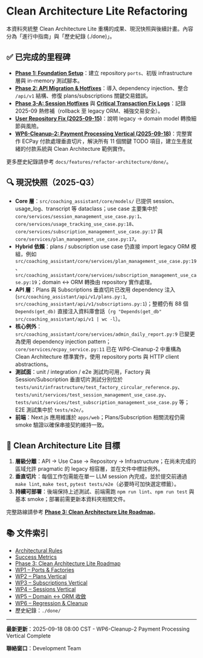 # Clean Architecture Lite Refactoring

本資料夾統整 Clean Architecture Lite 重構的成果、現況快照與後續計畫。內容分為「進行中指南」與「歷史紀錄 (./done)」。

## ✅ 已完成的里程碑

- **[Phase 1: Foundation Setup](./done/phase-1-foundation-done.md)**：建立 repository `ports`、初版 infrastructure 層與 in-memory 測試腳本。
- **[Phase 2: API Migration & Hotfixes](./done/phase-2-api-migration-done.md)**：導入 dependency injection、整合 `/api/v1` 結構、修復 plans/subscriptions 關鍵交易錯誤。
- **[Phase 3-A: Session Hotfixes](./done/phase-3-a-session-hotfixes-done.md)** 與 **[Critical Transaction Fix Logs](./done/critical-transaction-error-fix.md)**：記錄 2025-09 熱修補（rollback 至 legacy ORM、補強交易安全）。
- **[User Repository Fix (2025-09-15)](./done/user-repository-fix-2025-09-15.md)**：說明 legacy → domain model 轉換細節與風險。
- **[WP6-Cleanup-2: Payment Processing Vertical (2025-09-18)](./done/wp6-cleanup-2-implementation-complete.md)**：完整實作 ECPay 付款處理垂直切片，解決所有 11 個關鍵 TODO 項目，建立生產就緒的付款系統與 Clean Architecture 範例實作。

更多歷史紀錄請參考 `docs/features/refactor-architecture/done/`。

## 🔍 現況快照（2025-Q3）

- **Core 層**：`src/coaching_assistant/core/models/` 已提供 session、usage_log、transcript 等 dataclass；use case 主要集中於 `core/services/session_management_use_case.py:1`、`core/services/usage_tracking_use_case.py:18`、`core/services/subscription_management_use_case.py:17` 與 `core/services/plan_management_use_case.py:17`。
- **Hybrid 依賴**：plans / subscription use case 仍直接 import legacy ORM 模組，例如 `src/coaching_assistant/core/services/plan_management_use_case.py:19`、`src/coaching_assistant/core/services/subscription_management_use_case.py:19`；domain ↔ ORM 轉換由 repository 實作處理。
- **API 層**：Plans 與 Subscriptions 垂直切片已改用 dependency 注入 (`src/coaching_assistant/api/v1/plans.py:1`, `src/coaching_assistant/api/v1/subscriptions.py:1`)；整體仍有 88 個 `Depends(get_db)` 直接注入資料庫會話（`rg "Depends(get_db" src/coaching_assistant/api/v1 | wc -l`）。
- **核心例外**：`src/coaching_assistant/core/services/admin_daily_report.py:9` 已變更為使用 dependency injection pattern；`core/services/ecpay_service.py:11` 已在 WP6-Cleanup-2 中重構為 Clean Architecture 標準實作，使用 repository ports 與 HTTP client abstractions。
- **測試面**：unit / integration / e2e 測試均可用，Factory 與 Session/Subscription 垂直切片測試分別位於 `tests/unit/infrastructure/test_factory_circular_reference.py`、`tests/unit/services/test_session_management_use_case.py`、`tests/unit/services/test_subscription_management_use_case.py` 等；E2E 測試集中於 `tests/e2e/`。
- **前端**：Next.js 應用維護於 `apps/web`；Plans/Subscription 相關流程仍需 smoke 驗證以確保串接契約維持一致。

## 🎯 Clean Architecture Lite 目標

1. **層級分離**：API → Use Case → Repository → Infrastructure；在尚未完成的區域允許 pragmatic 的 legacy 相容層，並在文件中標註例外。
2. **垂直切片**：每個工作包需能在單一 LLM session 內完成，並於提交前通過 `make lint`, `make test`, `pytest tests/e2e`（必要時可加快選定標籤）。
3. **持續可部署**：後端保持上述測試、前端需跑 `npm run lint`、`npm run test` 與基本 smoke；部署前需更新本資料夾相關文件。

完整路線請參考 **[Phase 3: Clean Architecture Lite Roadmap](./phase-3-domain-models.md)**。

## 📚 文件索引

- [Architectural Rules](./architectural-rules.md)
- [Success Metrics](./success-metrics.md)
- [Phase 3: Clean Architecture Lite Roadmap](./phase-3-domain-models.md)
- [WP1 – Ports & Factories](./wp1-ports-factories.md)
- [WP2 – Plans Vertical](./wp2-plans-vertical.md)
- [WP3 – Subscriptions Vertical](./wp3-subscriptions-vertical.md)
- [WP4 – Sessions Vertical](./wp4-sessions-vertical.md)
- [WP5 – Domain ↔ ORM 收斂](./wp5-domain-orm.md)
- [WP6 – Regression & Cleanup](./wp6-cleanup.md)
- 歷史紀錄：`./done/`

---

**最新更新**：2025-09-18 08:00 CST - WP6-Cleanup-2 Payment Processing Vertical Complete

**聯絡窗口**：Development Team
